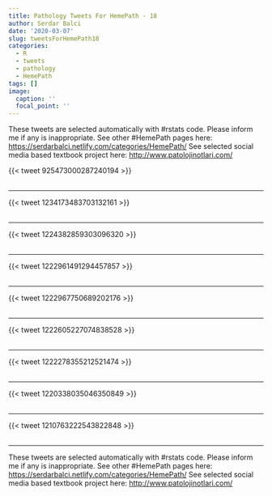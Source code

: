 ```yaml
---
title: Pathology Tweets For HemePath - 18
author: Serdar Balci
date: '2020-03-07'
slug: tweetsForHemePath18
categories:
  - R
  - tweets
  - pathology
  - HemePath
tags: []
image:
  caption: ''
  focal_point: ''
---
```



These tweets are selected automatically with #rstats code. Please inform me if any is inappropriate.
See other #HemePath pages here: https://serdarbalci.netlify.com/categories/HemePath/ 
See selected social media based textbook project here: http://www.patolojinotlari.com/

{{< tweet 925473000287240194 >}}
<br>
<br>
<hr>
{{< tweet 1234173483703132161 >}}
<br>
<br>
<hr>
{{< tweet 1224382859303096320 >}}
<br>
<br>
<hr>
{{< tweet 1222961491294457857 >}}
<br>
<br>
<hr>
{{< tweet 1222967750689202176 >}}
<br>
<br>
<hr>
{{< tweet 1222605227074838528 >}}
<br>
<br>
<hr>
{{< tweet 1222278355212521474 >}}
<br>
<br>
<hr>
{{< tweet 1220338035046350849 >}}
<br>
<br>
<hr>
{{< tweet 1210763222543822848 >}}
<br>
<br>
<hr>


These tweets are selected automatically with #rstats code. Please inform me if any is inappropriate.
See other #HemePath pages here: https://serdarbalci.netlify.com/categories/HemePath/ 
See selected social media based textbook project here: http://www.patolojinotlari.com/
